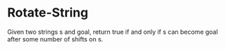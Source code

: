 # Rotate-String
Given two strings s and goal, return true if and only if s can become goal after some number of shifts on s.
